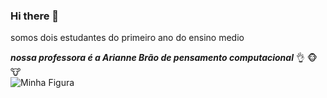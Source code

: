 ### Hi there 👋

somos dois estudantes do primeiro ano do ensino medio

***nossa professora é a Arianne Brão de pensamento computacional*** :ok_hand:	:monkey_face:	:cow:	
   <img src="https://static.wikia.nocookie.net/ben10/images/e/e1/Ben_10_Ola.jpg/revision/latest?cb=20131123192651&path-prefix=pt" alt="Minha Figura">


